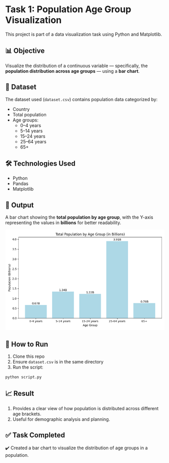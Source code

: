 # Task 1: Population Age Group Visualization

This project is part of a data visualization task using Python and Matplotlib.

## 📊 Objective

Visualize the distribution of a continuous variable — specifically, the **population distribution across age groups** — using a **bar chart**.

## 📁 Dataset

The dataset used (`dataset.csv`) contains population data categorized by:

- Country
- Total population
- Age groups:
  - 0–4 years
  - 5–14 years
  - 15–24 years
  - 25–64 years
  - 65+

## 🛠️ Technologies Used

- Python
- Pandas
- Matplotlib

## 📌 Output

A bar chart showing the **total population by age group**, with the Y-axis representing the values in **billions** for better readability.

![Bar Chart Output](output.png)

## 🚀 How to Run

1. Clone this repo
2. Ensure `dataset.csv` is in the same directory
3. Run the script:

```bash
python script.py
```

## 📈 Result
1. Provides a clear view of how population is distributed across different age brackets.
2. Useful for demographic analysis and planning.

## ✅ Task Completed
  ✔️ Created a bar chart to visualize the distribution of age groups in a population.
